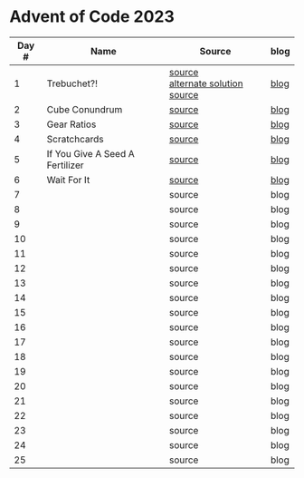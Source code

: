 # Advent of Code 2023

| Day # | Name                            | Source                                                                                                                   | blog                  |
|-------|---------------------------------|--------------------------------------------------------------------------------------------------------------------------|-----------------------|
| 1     | Trebuchet?!                     | [source](src/advent_2023_clojure/day01.clj)<br/>[alternate solution source](src/advent_2023_clojure/day01_indexes.clj)   | [blog](docs/day01.md) | 
| 2     | Cube Conundrum                  | [source](src/advent_2023_clojure/day02.clj)                                                                              | [blog](docs/day02.md) |
| 3     | Gear Ratios                     | [source](src/advent_2023_clojure/day03.clj)                                                                              | [blog](docs/day03.md) |
| 4     | Scratchcards                    | [source](src/advent_2023_clojure/day04.clj)                                                                              | [blog](docs/day04.md) |
| 5     | If You Give A Seed A Fertilizer | [source](src/advent_2023_clojure/day05.clj)                                                                              | [blog](docs/day05.md) |
| 6     | Wait For It                     | [source](src/advent_2023_clojure/day06.clj)                                                                              | [blog](docs/day06.md) |
| 7     |                                 | source                                                                                                                   | blog                  |
| 8     |                                 | source                                                                                                                   | blog                  |
| 9     |                                 | source                                                                                                                   | blog                  |
| 10    |                                 | source                                                                                                                   | blog                  |
| 11    |                                 | source                                                                                                                   | blog                  |
| 12    |                                 | source                                                                                                                   | blog                  |
| 13    |                                 | source                                                                                                                   | blog                  |
| 14    |                                 | source                                                                                                                   | blog                  |
| 15    |                                 | source                                                                                                                   | blog                  |
| 16    |                                 | source                                                                                                                   | blog                  |
| 17    |                                 | source                                                                                                                   | blog                  |
| 18    |                                 | source                                                                                                                   | blog                  |
| 19    |                                 | source                                                                                                                   | blog                  |
| 20    |                                 | source                                                                                                                   | blog                  |
| 21    |                                 | source                                                                                                                   | blog                  |
| 22    |                                 | source                                                                                                                   | blog                  |
| 23    |                                 | source                                                                                                                   | blog                  |
| 24    |                                 | source                                                                                                                   | blog                  |
| 25    |                                 | source                                                                                                                   | blog                  |
